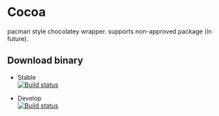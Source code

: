 # Cocoa
pacman style chocolatey wrapper. supports non-approved package (in future).

## Download binary

- Stable  
[![Build status](https://ci.appveyor.com/api/projects/status/scauelj213j2jlpc/branch/master?svg=true)](https://ci.appveyor.com/project/mohemohe/cocoa/branch/master/artifacts)  

- Develop  
[![Build status](https://ci.appveyor.com/api/projects/status/scauelj213j2jlpc/branch/develop?svg=true)](https://ci.appveyor.com/project/mohemohe/cocoa/branch/develop/artifacts)
